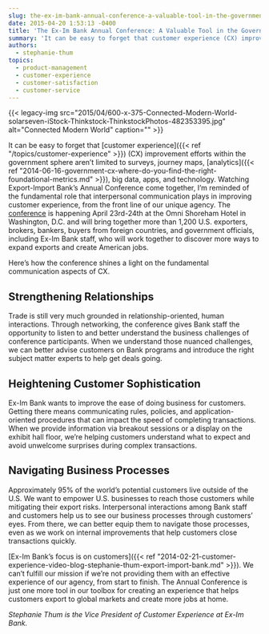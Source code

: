 ```yaml
---
slug: the-ex-im-bank-annual-conference-a-valuable-tool-in-the-government-cx-toolbox
date: 2015-04-20 1:53:13 -0400
title: 'The Ex-Im Bank Annual Conference: A Valuable Tool in the Government CX Toolbox'
summary: 'It can be easy to forget that customer experience (CX) improvement efforts within the government sphere aren’t limited to surveys, journey maps, analytics, big data, apps, and technology. Watching Export-Import Bank’s Annual Conference come together, I’m reminded of the fundamental role that interpersonal communication plays in improving customer experience, from the front line of our'
authors:
  - stephanie-thum
topics:
  - product-management
  - customer-experience
  - customer-satisfaction
  - customer-service
---
```


{{< legacy-img src="2015/04/600-x-375-Connected-Modern-World-solarseven-iStock-Thinkstock-ThinkstockPhotos-482353395.jpg" alt="Connected Modern World" caption="" >}} 

It can be easy to forget that [customer experience]({{< ref "/topics/customer-experience" >}}) (CX) improvement efforts within the government sphere aren’t limited to surveys, journey maps, [analytics]({{< ref "2014-06-16-government-cx-where-do-you-find-the-right-foundational-metrics.md" >}}), big data, apps, and technology. Watching Export-Import Bank’s Annual Conference come together, I’m reminded of the fundamental role that interpersonal communication plays in improving customer experience, from the front line of our unique agency. The [conference](http://www.exim.gov/newsandevents/events/annualconference/2015/) is happening April 23rd-24th at the Omni Shoreham Hotel in Washington, D.C. and will bring together more than 1,200 U.S. exporters, brokers, bankers, buyers from foreign countries, and government officials, including Ex-Im Bank staff, who will work together to discover more ways to expand exports and create American jobs.

Here’s how the conference shines a light on the fundamental communication aspects of CX.

## Strengthening Relationships

Trade is still very much grounded in relationship-oriented, human interactions. Through networking, the conference gives Bank staff the opportunity to listen to and better understand the business challenges of conference participants. When we understand those nuanced challenges, we can better advise customers on Bank programs and introduce the right subject matter experts to help get deals going.

## Heightening Customer Sophistication

Ex-Im Bank wants to improve the ease of doing business for customers. Getting there means communicating rules, policies, and application-oriented procedures that can impact the speed of completing transactions. When we provide information via breakout sessions or a display on the exhibit hall floor, we’re helping customers understand what to expect and avoid unwelcome surprises during complex transactions.

## Navigating Business Processes

Approximately 95% of the world&#8217;s potential customers live outside of the U.S. We want to empower U.S. businesses to reach those customers while mitigating their export risks. Interpersonal interactions among Bank staff and customers help us to see our business processes through customers&#8217; eyes. From there, we can better equip them to navigate those processes, even as we work on internal improvements that help customers close transactions quickly.

[Ex-Im Bank&#8217;s focus is on customers]({{< ref "2014-02-21-customer-experience-video-blog-stephanie-thum-export-import-bank.md" >}}). We can&#8217;t fulfill our mission if we&#8217;re not providing them with an effective experience of our agency, from start to finish. The Annual Conference is just one more tool in our toolbox for creating an experience that helps customers export to global markets and create more jobs at home.

_Stephanie Thum is the Vice President of Customer Experience at Ex-Im Bank._